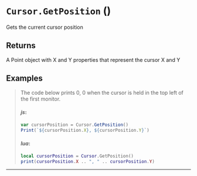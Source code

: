 # `Cursor.GetPosition` ()


Gets the current cursor position



## Returns

A Point object with X and Y properties that represent the cursor X and Y
## Examples

> The code below prints 0, 0 when the cursor is held in the top left of the first monitor.
> 
> #### _js_:
> ```js
> var cursorPosition = Cursor.GetPosition()
> Print(`${cursorPosition.X}, ${cursorPosition.Y}`)
> ```
> 
> #### _lua_:
> ```lua
> local cursorPosition = Cursor.GetPosition()
> print(cursorPosition.X .. ", " .. cursorPosition.Y)
> ```
---